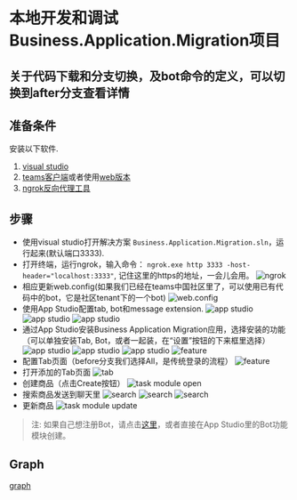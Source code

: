 # 本地开发和调试Business.Application.Migration项目

## 关于代码下载和分支切换，及bot命令的定义，可以切换到after分支查看详情

## 准备条件

安装以下软件.

1. [visual studio](https://visualstudio.microsoft.com/downloads)
2. [teams客户端](https://products.office.com/en-US/microsoft-teams/group-chat-software)或者使用[web版本](https://teams.microsoft.com/)
3. [ngrok反向代理工具](https://ngrok.com/)

## 步骤

- 使用visual studio打开解决方案 `Business.Application.Migration.sln`，运行起来(默认端口3333).
- 打开终端，运行ngrok，输入命令： `ngrok.exe http 3333 -host-header="localhost:3333"`, 记住这里的https的地址，一会儿会用。
![ngrok](images/ngrok_running.png)
- 相应更新web.config(如果我们已经在teams中国社区里了，可以使用已有代码中的bot，它是社区tenant下的一个bot)
![web.config](images/vs_config.png)
- 使用App Studio配置tab, bot和message extension.
![app studio](images/config_tab_host.png)
![app studio](images/config_bot_host.png)
![app studio](images/config_msg_extension.png)
- 通过App Studio安装Business Application Migration应用，选择安装的功能（可以单独安装Tab, Bot，或者一起装，在“设置”按钮的下来框里选择）
![app studio](images/install_app_studio1.png)
![app studio](images/install_app_studio2.png)
![app studio](images/install_app_studio3.png)
![feature](images/install_feature.png)
- 配置Tab页面（before分支我们选择All，是传统登录的流程）
![feature](images/install_configure_page.png)
- 打开添加的Tab页面
![tab](images/installed_tab.png)
- 创建商品（点击Create按钮）
![task module open](images/task_module_open.png)
- 搜索商品发送到聊天里
![search](images/msg_extension_search1.png)
![search](images/msg_extension_search2.png)
![search](images/msg_extension_search3.png)
- 更新商品
![task module update](images/task_module_update.png)

> 注: 如果自己想注册Bot，请点击[这里](https://docs.microsoft.com/en-us/microsoftteams/platform/concepts/bots/bots-create)，或者直接在App Studio里的Bot功能模块创建。


## Graph
[graph](Graph.md)